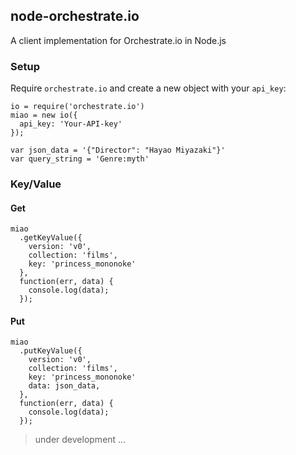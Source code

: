 ## node-orchestrate.io

A client implementation for Orchestrate.io in Node.js

### Setup
Require `orchestrate.io` and create a new object with your `api_key`:

```
io = require('orchestrate.io')
miao = new io({
  api_key: 'Your-API-key'
});

var json_data = '{"Director": "Hayao Miyazaki"}'
var query_string = 'Genre:myth'
```

### Key/Value

#### Get
```
miao
  .getKeyValue({
    version: 'v0',
    collection: 'films',
    key: 'princess_mononoke'
  },
  function(err, data) {
    console.log(data);
  });
```

#### Put
```
miao
  .putKeyValue({
    version: 'v0',
    collection: 'films',
    key: 'princess_mononoke'
    data: json_data,
  },
  function(err, data) {
    console.log(data);
  });
```

> under development ...
